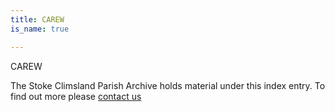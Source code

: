 ```yaml
---
title: CAREW
is_name: true

---
```


CAREW


The Stoke Climsland Parish Archive holds material under this index entry. To find out more please [contact us](/contact/)
